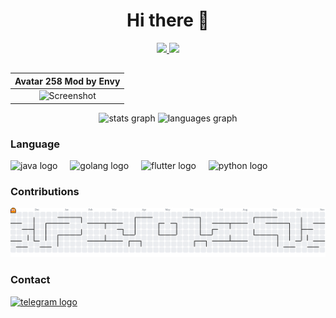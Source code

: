 <div align="center">

# Hi there 👋

<a href="https://envyh.github.io/avatar-site">
    <img src="https://img.shields.io/static/v1?label=Avatar258&message=Website&color=blue" />
</a>
<a href="https://github.com/envyH/avatar-site/releases/tag/v.2.5.8">
    <img src="https://img.shields.io/static/v1?label=Release&message=v2.5.8&color=green" />
</a>

</div>


## 

|                                           Avatar 258 Mod by Envy                                          |
|:---------------------------------------------------------------------------------------------------------:|
|![Screenshot](https://envyh.github.io/avatar-site/assets/thumbnail.png)|


<div align="center">
<img src="https://github-readme-stats.vercel.app/api?username=envyH&show_icons=true&theme=tokyonight" height="150" alt="stats graph"  />
<img src="https://github-readme-stats.vercel.app/api/top-langs?username=envyH&locale=en&hide_title=false&layout=compact&card_width=320&langs_count=5&theme=tokyonight&hide_border=false&order=2" height="150" alt="languages graph"  />

</div>


<div align="left">

### Language

<img src="https://cdn.jsdelivr.net/gh/devicons/devicon/icons/java/java-original.svg" height="30" alt="java logo"  />
<img width="12" />
<img src="https://cdn.jsdelivr.net/gh/devicons/devicon/icons/go/go-original.svg" height="30" alt="golang logo"  />
<img width="12" />
<img src="https://cdn.jsdelivr.net/gh/devicons/devicon/icons/flutter/flutter-original.svg" height="30" alt="flutter logo"  />
<img width="12" />
<img src="https://cdn.jsdelivr.net/gh/devicons/devicon/icons/python/python-original.svg" height="30" alt="python logo"  />

</div>


<div align="left">

### Contributions

<picture>
<source media="(prefers-color-scheme: dark)" srcset="https://raw.githubusercontent.com/envyH/envyH/output/pacman-contribution-graph-dark.svg">
<source media="(prefers-color-scheme: light)" srcset="https://raw.githubusercontent.com/envyH/envyH/output/pacman-contribution-graph.svg">
<img alt="pacman contribution graph" src="https://raw.githubusercontent.com/envyH/envyH/output/pacman-contribution-graph.svg">
</picture>

</div>


<div align="left">

### Contact

<a href="https://t.me/vungtc"><img src="https://img.shields.io/static/v1?message=Telegram&logo=telegram&label=&color=3390EC&logoColor=white&labelColor=&style=for-the-badge" height="35" alt="telegram logo"/>

</div>
